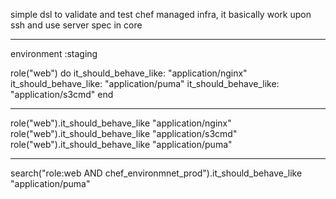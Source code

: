 simple dsl to validate and test chef  managed infra, it basically work upon ssh and use server spec in core


---
environment :staging

role("web") do
 it_should_behave_like: "application/nginx"
 it_should_behave_like: "application/puma"
 it_should_behave_like: "application/s3cmd"
end


---
role("web").it_should_behave_like "application/nginx"
role("web").it_should_behave_like "application/s3cmd"
role("web").it_should_behave_like "application/puma"


---
search("role:web AND chef_environmnet_prod").it_should_behave_like "application/puma"
